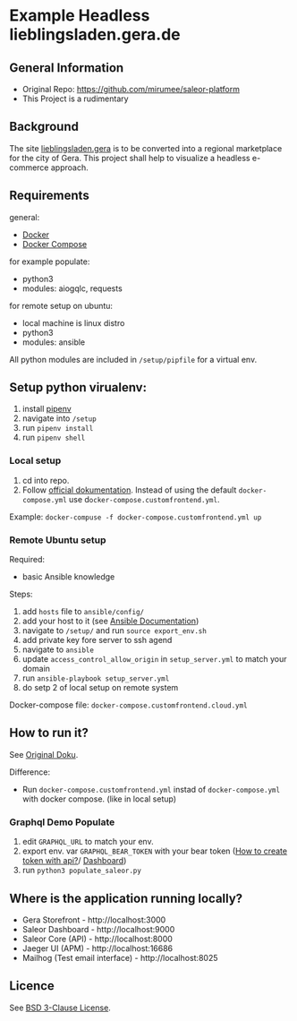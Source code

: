 # Example Headless lieblingsladen.gera.de

## General Information

- Original Repo: https://github.com/mirumee/saleor-platform
- This Project is a rudimentary

## Background

The site [lieblingsladen.gera](https://lieblingsladen.gera.de/) is to be converted into a regional marketplace for the city of Gera. This project shall help to visualize a headless e-commerce approach.

## Requirements

general:

- [Docker](https://docs.docker.com/install/)
- [Docker Compose](https://docs.docker.com/compose/install/)

for example populate:

- python3
- modules: aiogqlc, requests

for remote setup on ubuntu:

- local machine is linux distro
- python3
- modules: ansible

All python modules are included in `/setup/pipfile` for a virtual env.

## Setup python virualenv:

1. install [pipenv](https://pypi.org/project/pipenv/)
2. navigate into `/setup`
3. run `pipenv install`
4. run `pipenv shell`

### Local setup

1. cd into repo.
2. Follow [official dokumentation](https://docs.saleor.io/docs/developer/installation/). Instead of using the default `docker-compose.yml` use d`ocker-compose.customfrontend.yml`.

Example:
`docker-compuse -f docker-compose.customfrontend.yml up`

### Remote Ubuntu setup

Required:

- basic Ansible knowledge

Steps:

1. add `hosts` file to `ansible/config/`
2. add your host to it (see [Ansible Documentation](https://docs.ansible.com/ansible/latest/user_guide/intro_inventory.html))
3. navigate to `/setup/` and run `source export_env.sh`
4. add private key fore server to ssh agend
5. navigate to `ansible`
6. update `access_control_allow_origin` in `setup_server.yml` to match your domain
7. run `ansible-playbook setup_server.yml`
8. do setp 2 of local setup on remote system

Docker-compose file: `docker-compose.customfrontend.cloud.yml`

## How to run it?

See [Original Doku](https://github.com/mirumee/saleor-platform).

Difference:

- Run `docker-compose.customfrontend.yml` instad of `docker-compose.yml` with docker compose. (like in local setup)

### Graphql Demo Populate

1. edit `GRAPHQL_URL` to match your env.
2. export env. var `GRAPHQL_BEAR_TOKEN` with your bear token ([How to create token with api?](https://docs.saleor.io/docs/developer/extending/apps)/ [Dashboard](https://docs.saleor.io/docs/dashboard/configuration/service-accounts))
3. run `python3 populate_saleor.py`

## Where is the application running locally?

- Gera Storefront - http://localhost:3000
- Saleor Dashboard - http://localhost:9000
- Saleor Core (API) - http://localhost:8000
- Jaeger UI (APM) - http://localhost:16686
- Mailhog (Test email interface) - http://localhost:8025

## Licence

See [BSD 3-Clause License](LICENSE.md).
